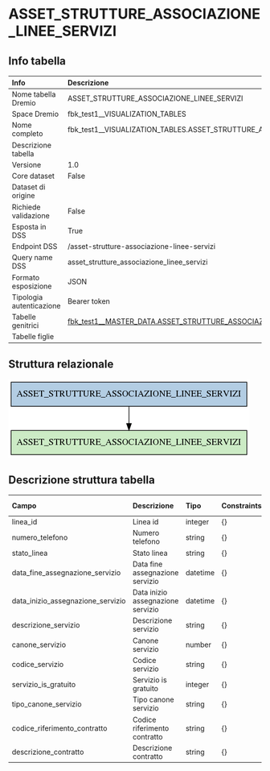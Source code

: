 # ASSET_STRUTTURE_ASSOCIAZIONE_LINEE_SERVIZI

## Info tabella

| Info                     | Descrizione                                                                                                                                         |
|:-------------------------|:----------------------------------------------------------------------------------------------------------------------------------------------------|
| Nome tabella Dremio      | ASSET_STRUTTURE_ASSOCIAZIONE_LINEE_SERVIZI                                                                                                          |
| Space Dremio             | fbk_test1__VISUALIZATION_TABLES                                                                                                                     |
| Nome completo            | fbk_test1__VISUALIZATION_TABLES.ASSET_STRUTTURE_ASSOCIAZIONE_LINEE_SERVIZI                                                                          |
| Descrizione tabella      |                                                                                                                                                     |
| Versione                 | 1.0                                                                                                                                                 |
| Core dataset             | False                                                                                                                                               |
| Dataset di origine       |                                                                                                                                                     |
| Richiede validazione     | False                                                                                                                                               |
| Esposta in DSS           | True                                                                                                                                                |
| Endpoint DSS             | /asset-strutture-associazione-linee-servizi                                                                                                         |
| Query name DSS           | asset_strutture_associazione_linee_servizi                                                                                                          |
| Formato esposizione      | JSON                                                                                                                                                |
| Tipologia autenticazione | Bearer token                                                                                                                                        |
| Tabelle genitrici        | [fbk_test1__MASTER_DATA.ASSET_STRUTTURE_ASSOCIAZIONE_LINEE_SERVIZI](/fbk_test1__MASTER_DATA/ASSET_STRUTTURE_ASSOCIAZIONE_LINEE_SERVIZI/markdown.md) |
| Tabelle figlie           |                                                                                                                                                     |

## Struttura relazionale

![ASSET_STRUTTURE_ASSOCIAZIONE_LINEE_SERVIZI](./graph_png.png)

## Descrizione struttura tabella

| Campo                             | Descrizione                       | Tipo     | Constraints   | Linked data   | errors   |
|:----------------------------------|:----------------------------------|:---------|:--------------|:--------------|:---------|
| linea_id                          | Linea id                          | integer  | {}            |               | {}       |
| numero_telefono                   | Numero telefono                   | string   | {}            |               | {}       |
| stato_linea                       | Stato linea                       | string   | {}            |               | {}       |
| data_fine_assegnazione_servizio   | Data fine assegnazione servizio   | datetime | {}            |               | {}       |
| data_inizio_assegnazione_servizio | Data inizio assegnazione servizio | datetime | {}            |               | {}       |
| descrizione_servizio              | Descrizione servizio              | string   | {}            |               | {}       |
| canone_servizio                   | Canone servizio                   | number   | {}            |               | {}       |
| codice_servizio                   | Codice servizio                   | string   | {}            |               | {}       |
| servizio_is_gratuito              | Servizio is gratuito              | integer  | {}            |               | {}       |
| tipo_canone_servizio              | Tipo canone servizio              | string   | {}            |               | {}       |
| codice_riferimento_contratto      | Codice riferimento contratto      | string   | {}            |               | {}       |
| descrizione_contratto             | Descrizione contratto             | string   | {}            |               | {}       |

